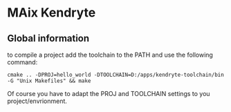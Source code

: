 # MAix Kendryte

## Global information

to compile a project add the toolchain to the PATH and use the following command:

```
cmake .. -DPROJ=hello_world -DTOOLCHAIN=D:/apps/kendryte-toolchain/bin -G "Unix Makefiles" && make
```

Of course you have to adapt the PROJ and TOOLCHAIN settings to you project/envrionment.


